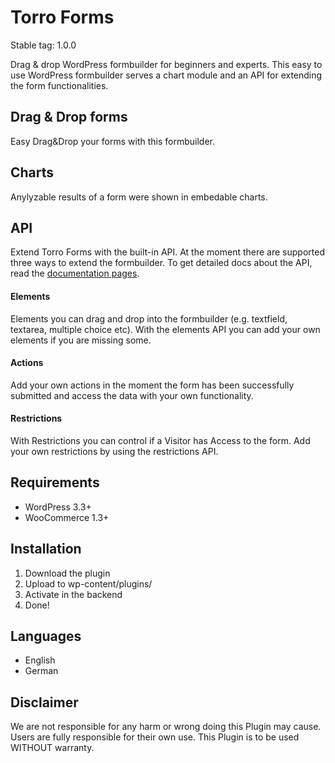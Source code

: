 # Torro Forms

Stable tag: 1.0.0

Drag & drop WordPress formbuilder for beginners and experts. This easy to use WordPress formbuilder serves a chart module and an API for extending the form functionalities.

## Drag & Drop forms
Easy Drag&Drop your forms with this formbuilder.

## Charts
Anylyzable results of a form were shown in embedable charts.

## API

Extend Torro Forms with the built-in API. At the moment there are supported three ways to extend the formbuilder. To get detailed docs about the API, read the [documentation pages](http://docs.awesome-forms.io/api).

#### Elements
Elements you can drag and drop into the formbuilder (e.g. textfield, textarea, multiple choice etc). With the elements API you can add your own elements if you are missing some.

#### Actions
Add your own actions in the moment the form has been successfully submitted and access the data with your own functionality.

#### Restrictions
With Restrictions you can control if a Visitor has Access to the form. Add your own restrictions by using the restrictions API.


## Requirements
- WordPress 3.3+
- WooCommerce 1.3+

## Installation
1. Download the plugin
2. Upload to wp-content/plugins/
3. Activate in the backend
4. Done!

## Languages
- English
- German

## Disclaimer

We are not responsible for any harm or wrong doing this Plugin may cause. Users are fully responsible for their own use. This Plugin is to be used WITHOUT warranty.
